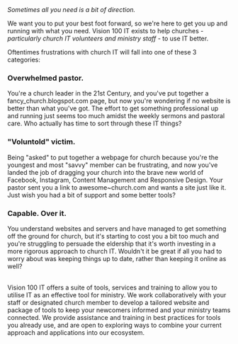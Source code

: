 <div class="text-slab">
  <em>Sometimes all you need is a bit of direction.</em>
</div>
<p class="lead">We want you to put your best foot forward, so we're here to get you up and running with what you need. Vision 100 IT exists to help churches - <em>particularly church IT volunteers and ministry staff</em> - to use IT better.</p>
<p>Oftentimes frustrations with church IT will fall into one of these 3 categories:</p>
<div class="examples">
<div class="church-leader text-block-3">
<h3>Overwhelmed pastor.</h3>
<a><i class="fa fa-plus-circle fa-2x"></i></a>
<div class="example">
You're a church leader in the 21st Century, and you've put together a fancy_church.blogspot.com page, but now you're wondering if no website is better than what you've got. The effort to get something professional up and running just seems too much amidst the weekly sermons and pastoral care. Who actually has time to sort through these IT things?</div></div>
<div class="church-volunteer text-block-3">
<h3>"Voluntold" victim.</h3>
<a><i class="fa fa-plus-circle fa-2x"></i></a>
<div class="example">
Being "asked" to put together a webpage for church because you're the youngest and most "savvy" member can be frustrating, and now you've landed the job of dragging your church into the brave new world of Facebook, Instagram, Content Management and Responsive Design. Your pastor sent you a link to awesome~church.com and wants a site just like it. Just wish you had a bit of support and some better tools?</div></div>
<div class="IT-guru text-block-3">
<h3>Capable. Over it.</h3>
<a><i class="fa fa-plus-circle fa-2x"></i></a>
<div class="example">
You understand websites and servers and have managed to get something off the ground for church, but it's starting to cost you a bit too much and you're struggling to persuade the eldership that it's worth investing in a more rigorous approach to church IT. Wouldn't it be great if all you had to worry about was keeping things up to date, rather than keeping it online as well?</div></div>
</div>
<br />
<p>Vision 100 IT offers a suite of tools, services and training to allow you to utilise IT as an effective tool for ministry. We work collaboratively with your staff or designated church member to develop a tailored website and package of tools to keep your newcomers informed and your ministry teams connected. We provide assistance and training in best practices for tools you already use, and are open to exploring ways to combine your current approach and applications into our ecosystem.</p>
